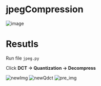 # jpegCompression

![image](https://user-images.githubusercontent.com/67989845/168947646-470c9e55-e9eb-4704-862e-658318f9ef0b.png)

# Resutls
Run file ```jpeg.py```

Click **DCT -> Quantization -> Decompress**

![newImg](https://user-images.githubusercontent.com/67989845/168456646-60eafb82-113c-4c82-90c1-e5ef0cd3ff13.jpg)
![newQdct](https://user-images.githubusercontent.com/67989845/168456649-f5abb162-5782-4d44-840a-3c1148aa3a43.jpg)
![pre_img](https://user-images.githubusercontent.com/67989845/168456654-8e7eb230-089f-47b0-969a-6d500a6488f3.jpg)
